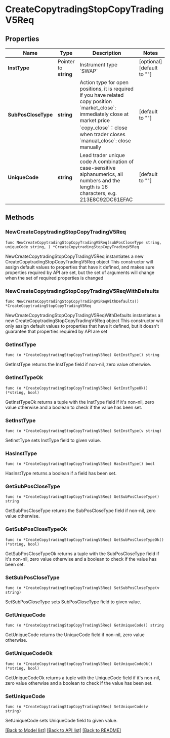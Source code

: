 # CreateCopytradingStopCopyTradingV5Req

## Properties

Name | Type | Description | Notes
------------ | ------------- | ------------- | -------------
**InstType** | Pointer to **string** | Instrument type  &#x60;SWAP&#x60; | [optional] [default to ""]
**SubPosCloseType** | **string** | Action type for open positions, it is required if you have related copy position  &#x60;market_close&#x60;: immediately close at market price  &#x60;copy_close&#x60;：close when trader closes  &#x60;manual_close&#x60;: close manually | [default to ""]
**UniqueCode** | **string** | Lead trader unique code  A combination of case-sensitive alphanumerics, all numbers and the length is 16 characters, e.g. 213E8C92DC61EFAC | [default to ""]

## Methods

### NewCreateCopytradingStopCopyTradingV5Req

`func NewCreateCopytradingStopCopyTradingV5Req(subPosCloseType string, uniqueCode string, ) *CreateCopytradingStopCopyTradingV5Req`

NewCreateCopytradingStopCopyTradingV5Req instantiates a new CreateCopytradingStopCopyTradingV5Req object
This constructor will assign default values to properties that have it defined,
and makes sure properties required by API are set, but the set of arguments
will change when the set of required properties is changed

### NewCreateCopytradingStopCopyTradingV5ReqWithDefaults

`func NewCreateCopytradingStopCopyTradingV5ReqWithDefaults() *CreateCopytradingStopCopyTradingV5Req`

NewCreateCopytradingStopCopyTradingV5ReqWithDefaults instantiates a new CreateCopytradingStopCopyTradingV5Req object
This constructor will only assign default values to properties that have it defined,
but it doesn't guarantee that properties required by API are set

### GetInstType

`func (o *CreateCopytradingStopCopyTradingV5Req) GetInstType() string`

GetInstType returns the InstType field if non-nil, zero value otherwise.

### GetInstTypeOk

`func (o *CreateCopytradingStopCopyTradingV5Req) GetInstTypeOk() (*string, bool)`

GetInstTypeOk returns a tuple with the InstType field if it's non-nil, zero value otherwise
and a boolean to check if the value has been set.

### SetInstType

`func (o *CreateCopytradingStopCopyTradingV5Req) SetInstType(v string)`

SetInstType sets InstType field to given value.

### HasInstType

`func (o *CreateCopytradingStopCopyTradingV5Req) HasInstType() bool`

HasInstType returns a boolean if a field has been set.

### GetSubPosCloseType

`func (o *CreateCopytradingStopCopyTradingV5Req) GetSubPosCloseType() string`

GetSubPosCloseType returns the SubPosCloseType field if non-nil, zero value otherwise.

### GetSubPosCloseTypeOk

`func (o *CreateCopytradingStopCopyTradingV5Req) GetSubPosCloseTypeOk() (*string, bool)`

GetSubPosCloseTypeOk returns a tuple with the SubPosCloseType field if it's non-nil, zero value otherwise
and a boolean to check if the value has been set.

### SetSubPosCloseType

`func (o *CreateCopytradingStopCopyTradingV5Req) SetSubPosCloseType(v string)`

SetSubPosCloseType sets SubPosCloseType field to given value.


### GetUniqueCode

`func (o *CreateCopytradingStopCopyTradingV5Req) GetUniqueCode() string`

GetUniqueCode returns the UniqueCode field if non-nil, zero value otherwise.

### GetUniqueCodeOk

`func (o *CreateCopytradingStopCopyTradingV5Req) GetUniqueCodeOk() (*string, bool)`

GetUniqueCodeOk returns a tuple with the UniqueCode field if it's non-nil, zero value otherwise
and a boolean to check if the value has been set.

### SetUniqueCode

`func (o *CreateCopytradingStopCopyTradingV5Req) SetUniqueCode(v string)`

SetUniqueCode sets UniqueCode field to given value.



[[Back to Model list]](../README.md#documentation-for-models) [[Back to API list]](../README.md#documentation-for-api-endpoints) [[Back to README]](../README.md)


